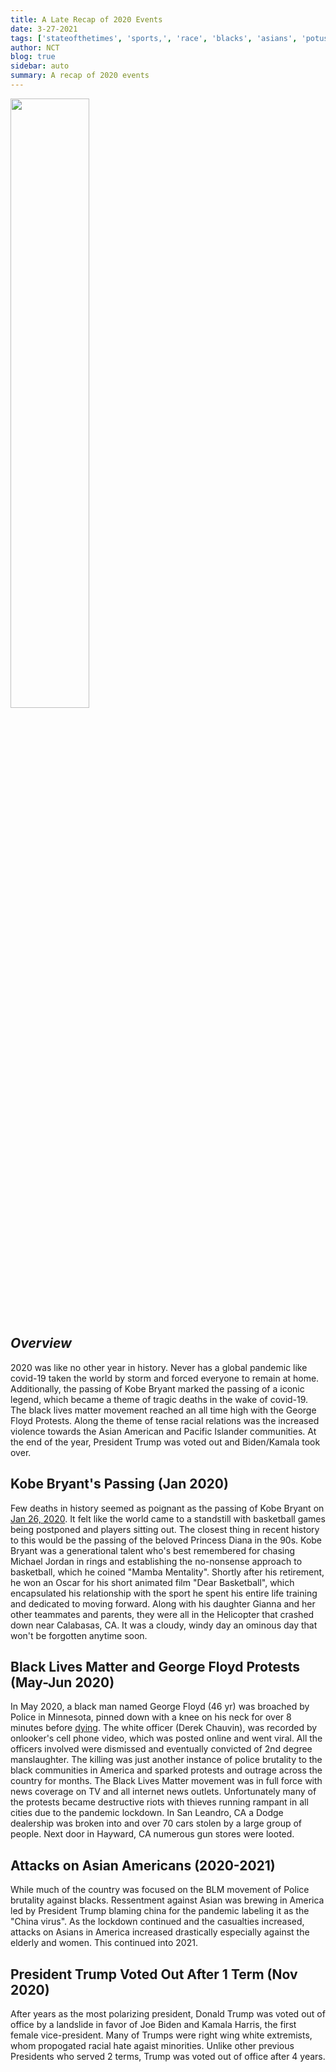 ```yaml
---
title: A Late Recap of 2020 Events
date: 3-27-2021
tags: ['stateofthetimes', 'sports,', 'race', 'blacks', 'asians', 'potus']
author: NCT
blog: true
sidebar: auto
summary: A recap of 2020 events
---
```

<TagLinks />
<img src="https://upload.wikimedia.org/wikipedia/commons/5/56/Kobe_Bryant_2014.jpg" width=50% justify:center>

## *Overview*
2020 was like no other year in history. Never has a global pandemic like covid-19 taken the world by storm and forced everyone to remain at home. Additionally, the passing of Kobe Bryant marked the passing of a iconic legend, which became a theme of tragic deaths in the wake of covid-19. The black lives matter movement reached an all time high with the George Floyd Protests. Along the theme of tense racial relations was the increased violence towards the Asian American and Pacific Islander communities. At the end of the year, President Trump was voted out and Biden/Kamala took over.

## Kobe Bryant's Passing (Jan 2020)
Few deaths in history seemed as poignant as the passing of Kobe Bryant on <a href="https://en.wikipedia.org/wiki/Kobe_Bryant#Death">Jan 26, 2020</a>. It felt like the world came to a standstill with basketball games being postponed and players sitting out. The closest thing in recent history to this would be the passing of the beloved Princess Diana in the 90s. Kobe Bryant was a generational talent who's best remembered for chasing Michael Jordan in rings and establishing the no-nonsense approach to basketball, which he coined "Mamba Mentality". Shortly after his retirement, he won an Oscar for his short animated film "Dear Basketball", which encapsulated his relationship with the sport he spent his entire life training and dedicated to moving forward. Along with his daughter Gianna and her other teammates and parents, they were all in the Helicopter that crashed down near Calabasas, CA.  It was a cloudy, windy day an ominous day that won't be forgotten anytime soon.

## Black Lives Matter and George Floyd Protests (May-Jun 2020)
In May 2020, a black man named George Floyd (46 yr) was broached by Police in Minnesota, pinned down with a knee on his neck for over 8 minutes before <a href="https://en.wikipedia.org/wiki/Killing_of_George_Floyd">dying</a>. The white officer (Derek Chauvin), was recorded by onlooker's cell phone video, which was posted online and went viral. All the officers involved were dismissed and eventually convicted of 2nd degree manslaughter. The killing was just another instance of police brutality to the black communities in America and sparked protests and outrage across the country for months. The Black Lives Matter movement was in full force with news coverage on TV and all internet news outlets. Unfortunately many of the protests became destructive riots with thieves running rampant in all cities due to the pandemic lockdown. In San Leandro, CA a Dodge dealership was broken into and over 70 cars stolen by a large group of people. Next door in Hayward, CA numerous gun stores were looted. 

## Attacks on Asian Americans (2020-2021)
While much of the country was focused on the BLM movement of Police brutality against blacks. Ressentment against Asian was brewing in America led by President Trump blaming china for the pandemic labeling it as the "China virus". As the lockdown continued and the casualties increased, attacks on Asians in America increased drastically especially against the elderly and women. This continued into 2021.

## President Trump Voted Out After 1 Term (Nov 2020)
After years as the most polarizing president, Donald Trump was voted out of office by a landslide in favor of Joe Biden and Kamala Harris, the first female vice-president. Many of Trumps were right wing white extremists, whom propogated racial hate agaist minorities. Unlike other previous Presidents who served 2 terms, Trump was voted out of office after 4 years.


